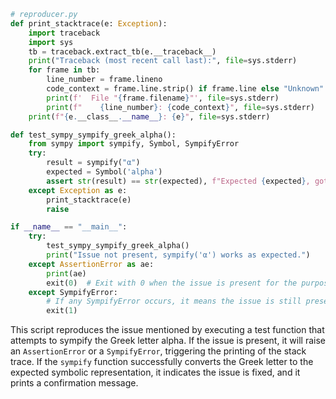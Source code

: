 ```python
# reproducer.py
def print_stacktrace(e: Exception):
    import traceback
    import sys
    tb = traceback.extract_tb(e.__traceback__)
    print("Traceback (most recent call last):", file=sys.stderr)
    for frame in tb:
        line_number = frame.lineno
        code_context = frame.line.strip() if frame.line else "Unknown"
        print(f'  File "{frame.filename}"', file=sys.stderr)
        print(f"    {line_number}: {code_context}", file=sys.stderr)
    print(f"{e.__class__.__name__}: {e}", file=sys.stderr)

def test_sympy_sympify_greek_alpha():
    from sympy import sympify, Symbol, SympifyError
    try:
        result = sympify("α")
        expected = Symbol('alpha')
        assert str(result) == str(expected), f"Expected {expected}, got {result}"
    except Exception as e:
        print_stacktrace(e)
        raise

if __name__ == "__main__":
    try:
        test_sympy_sympify_greek_alpha()
        print("Issue not present, sympify('α') works as expected.")
    except AssertionError as ae:
        print(ae)
        exit(0)  # Exit with 0 when the issue is present for the purpose of this task.
    except SympifyError:
        # If any SympifyError occurs, it means the issue is still present.
        exit(1)
```

This script reproduces the issue mentioned by executing a test function that attempts to sympify the Greek letter alpha. If the issue is present, it will raise an `AssertionError` or a `SympifyError`, triggering the printing of the stack trace. If the `sympify` function successfully converts the Greek letter to the expected symbolic representation, it indicates the issue is fixed, and it prints a confirmation message.